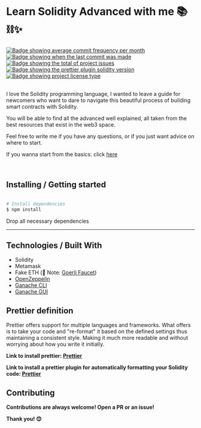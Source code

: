 <h1 aling="center">Learn Solidity Advanced with me 📚⛓✨</h1>


<a href="https://github.com/gab0071/solidity-advanced/commits/main" target="_blank">
<img src="https://img.shields.io/github/commit-activity/m/gab0071/solidity-advanced" alt="Badge showing average commit frequency per month"/>
  </a>

  <a href="https://github.com/gab0071/solidity-advanced/commits/main" target="_blank">
    <img src="https://img.shields.io/github/last-commit/gab0071/solidity-advanced" alt="Badge showing when the last commit was made"/>
  </a>

  <a href="https://github.com/gab0071/solidity-advanced/issues" target="_blank">
    <img src="https://img.shields.io/github/issues/gab0071/solidity-advanced" alt="Badge showing the total of project issues"/>
  </a>

  <a href="https://www.npmjs.com/package/prettier-plugin-solidity" target="_blank">
    <img src="https://img.shields.io/badge/prettier%20plugin%20solidity-1.0.0-pink.svg" alt="Badge showing the prettier plugin solidity version"/>
  </a>

  <a href="https://github.com/maurodesouza/profile-readme-generator/blob/master/LICENSE.md" target="_blank">
    <img alt="Badge showing project license type" src="https://img.shields.io/github/license/maurodesouza/profile-readme-generator?color=f85149">
  </a>

  <br>
  <br>

<p> I love the Solidity programming language, I wanted to leave a guide for newcomers who want to dare to navigate this beautiful process of building smart contracts with Solidity.</p>
<p>You will be able to find all the advanced well explained, all taken from the best resources that exist in the web3 space.</p>
<p>Feel free to write me if you have any questions, or if you just want advice on where to start.</p>

<p>If you wanna start from the basics: click <a href="https://github.com/gab0071/solidity-fundamentals">here</a></p>
<br>

<h2> Installing / Getting started </h2>

```bash

# Install dependencies
$ npm install 

``` 

<p>Drop all necessary dependencies</p>
<hr>

<h2> Technologies / Built With </h2>

- Solidity
- Metamask
- Fake ETH (🚨 Note: <a href="https://goerlifaucet.com/"> Goerli Faucet</a>)
- <a href="https://www.npmjs.com/package/@openzeppelin/contracts"> OpenZeppelin </a>
- <a href="https://www.npmjs.com/package/ganache?activeTab=readme"> Ganache CLI  </a>
- <a href="https://trufflesuite.com/ganache/"> Ganache GUI  </a>

<h2>Prettier definition </h2>
<p> Prettier offers support for multiple languages and frameworks. What <Prettier> offers is to take your code and "re-format" it based on the defined settings thus maintaining a consistent style. Making it much more readable and without worrying about how you write it initially.</p>

<p> <strong> Link to install prettier: <a href="https://prettier.io/docs/en/install.html">Prettier</a> <strong></p>
<p> <strong> Link to install a prettier plugin for automatically formatting your Solidity code: <a href="https://www.npmjs.com/package/prettier-plugin-solidity">Prettier</a> <strong></p>

<h2>Contributing</h2>

<p> Contributions are always welcome! Open a PR or an issue!</p>

<p> Thank you! 😊 </p>